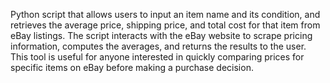 Python script that allows users to input an item name and its condition, and retrieves the average price, shipping price, and total cost for that item from eBay listings. The script interacts with the eBay website to scrape pricing information, computes the averages, and returns the results to the user. This tool is useful for anyone interested in quickly comparing prices for specific items on eBay before making a purchase decision.
